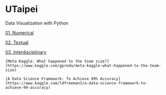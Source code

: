 # UTaipei
Data Visualization with Python

[01. Numerical](http://www.randalolson.com/2015/07/14/rethinking-the-population-pyramid/)

[02. Textual]()

[03. Interdisciplinary]()
	
	[Meta Kaggle: What happened to the team size?](https://www.kaggle.com/gpreda/meta-kaggle-what-happened-to-the-team-size)
	
	[A Data Science Framework: To Achieve 99% Accuracy](https://www.kaggle.com/ldfreeman3/a-data-science-framework-to-achieve-99-accuracy)